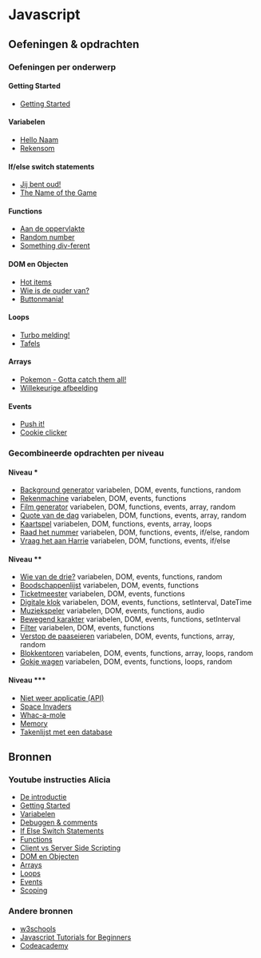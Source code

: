 
# Javascript

## Oefeningen & opdrachten

### Oefeningen per onderwerp

#### Getting Started
- [Getting Started](gettingStarted/GettingStarted.md)

#### Variabelen
- [Hello Naam](variabelen/HelloName.md)
- [Rekensom](variabelen/Rekensom.md)

#### If/else switch statements
- [Jij bent oud!](keuzestructuren/YouAreOld.md)
- [The Name of the Game](keuzestructuren/TheNameOfTheGame.md)

#### Functions
- [Aan de oppervlakte](functions/Oppervlakte.md)
- [Random number](functions/RandomNumber.md)
- [Something div-ferent](functions/Somethingdivferent.md)

#### DOM en Objecten
- [Hot items](dom/HotItems.md)
- [Wie is de ouder van?](dom/Parents.md)
- [Buttonmania!](dom/ButtonMania.md)

#### Loops
- [Turbo melding!](loops/Alert.md)
- [Tafels](loops/Tafels.md)

#### Arrays
- [Pokemon - Gotta catch them all!](arrays/Pokemon.md)
- [Willekeurige afbeelding](arrays/WillekeurigeAfbeelding.md)

#### Events
- [Push it!](events/PushIt.md)
- [Cookie clicker](events/CookieClicker.md)

### Gecombineerde opdrachten per niveau

#### Niveau *
- [Background generator](niveau1/BackgroundGenerator.md) variabelen, DOM, events, functions, random
- [Rekenmachine](niveau1/Rekenmachine.md) variabelen, DOM, events, functions
- [Film generator](niveau1/FilmGenerator.md) variabelen, DOM, functions, events, array, random
- [Quote van de dag](niveau1/QuoteOfTheDay.md) variabelen, DOM, functions, events, array, random
- [Kaartspel](niveau1/Kaartspel.md) variabelen, DOM, functions, events, array, loops
- [Raad het nummer](niveau1/RaadHetNummer.md) variabelen, DOM, functions, events, if/else, random
- [Vraag het aan Harrie](niveau1/AskHarrie.md) variabelen, DOM, functions, events, if/else

#### Niveau **
- [Wie van de drie?](niveau2/WieVanDeDrie.md) variabelen, DOM, events, functions, random
- [Boodschappenlijst](niveau2/Boodschappenlijst.md) variabelen, DOM, events, functions
- [Ticketmeester](niveau2/Ticketmeester.md) variabelen, DOM, events, functions
- [Digitale klok](niveau2/Clock.md) variabelen, DOM, events, functions, setInterval, DateTime
- [Muziekspeler](niveau2/Muziekspeler.md) variabelen, DOM, events, functions, audio
- [Bewegend karakter](niveau2/MovingCharacter.md) variabelen, DOM, events, functions, setInterval
- [Filter](niveau2/Filter.md) variabelen, DOM, events, functions
- [Verstop de paaseieren](niveau2/Paaseieren.md) variabelen, DOM, events, functions, array, random
- [Blokkentoren](niveau2/Blokkentoren.md) variabelen, DOM, events, functions, array, loops, random
- [Gokje wagen](niveau2/GokjeWagen.md) variabelen, DOM, events, functions, loops, random

#### Niveau ***
- [Niet weer applicatie (API)](niveau3/Weather.md)
- [Space Invaders](niveau3/SpaceInvaders.md)
- [Whac-a-mole](niveau3/WhacAMole.md)
- [Memory](niveau3/Memory.md)
- [Takenlijst met een database](niveau3/Takenlijst.md)

## Bronnen

### Youtube instructies Alicia
- [De introductie](https://www.youtube.com/watch?v=CO0v2RkxCVo)
- [Getting Started](https://www.youtube.com/watch?v=9B_JTznnV04)
- [Variabelen](https://www.youtube.com/watch?v=HfWaYjRrIM4)
- [Debuggen & comments](https://www.youtube.com/watch?v=XUYCOm38SWY)
- [If Else Switch Statements](https://www.youtube.com/watch?v=ndXEEG3kZOU)
- [Functions](https://www.youtube.com/watch?v=zC5cvaETdyQ)
- [Client vs Server Side Scripting](https://www.youtube.com/watch?v=2xDaxtpwPnk)
- [DOM en Objecten](https://www.youtube.com/watch?v=k81rBKqwDhU)
- [Arrays](https://www.youtube.com/watch?v=Z-l1IAbq3qg)
- [Loops](https://www.youtube.com/watch?v=8wJPgDNwxtE)
- [Events](https://www.youtube.com/watch?v=6jYEabxJXxg)
- [Scoping](https://www.youtube.com/watch?v=CD1prUUhisI)

### Andere bronnen
- [w3schools](https://www.w3schools.com/js/default.asp)
- [Javascript Tutorials for Beginners](https://www.youtube.com/watch?v=qoSksQ4s_hg&list=PL4cUxeGkcC9i9Ae2D9Ee1RvylH38dKuET)
- [Codeacademy](https://www.codecademy.com/learn/introduction-to-javascript)